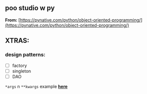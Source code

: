 ## poo studio w py

**From:**
[https://pynative.com/python/object-oriented-programming/](https://pynative.com/python/object-oriented-programming/)


## XTRAS:

### design patterns: 
- [ ] factory
- [ ] singleton
- [ ] DAO

`*args` n `**kwargs` example [**here**](https://colab.research.google.com/drive/1tT90BGyYoENYko7-7j1fJSFiCWhJ__Kz#scrollTo=l20QxTTRnwPK)




